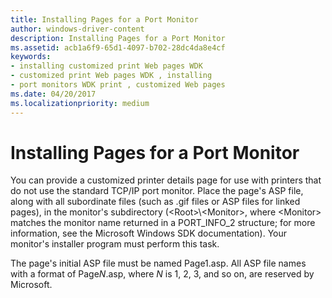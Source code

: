 ```yaml
---
title: Installing Pages for a Port Monitor
author: windows-driver-content
description: Installing Pages for a Port Monitor
ms.assetid: acb1a6f9-65d1-4097-b702-28dc4da8e4cf
keywords:
- installing customized print Web pages WDK
- customized print Web pages WDK , installing
- port monitors WDK print , customized Web pages
ms.date: 04/20/2017
ms.localizationpriority: medium
---
```


# Installing Pages for a Port Monitor





You can provide a customized printer details page for use with printers that do not use the standard TCP/IP port monitor. Place the page's ASP file, along with all subordinate files (such as .gif files or ASP files for linked pages), in the monitor's subdirectory (&lt;Root&gt;\\&lt;Monitor&gt;, where &lt;Monitor&gt; matches the monitor name returned in a PORT\_INFO\_2 structure; for more information, see the Microsoft Windows SDK documentation). Your monitor's installer program must perform this task.

The page's initial ASP file must be named Page1.asp. All ASP file names with a format of Page*N*.asp, where *N* is 1, 2, 3, and so on, are reserved by Microsoft.

 

 




